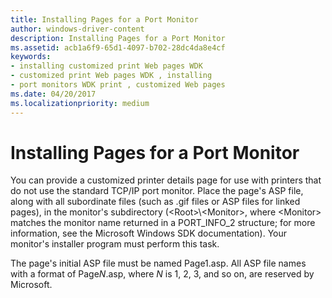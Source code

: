 ```yaml
---
title: Installing Pages for a Port Monitor
author: windows-driver-content
description: Installing Pages for a Port Monitor
ms.assetid: acb1a6f9-65d1-4097-b702-28dc4da8e4cf
keywords:
- installing customized print Web pages WDK
- customized print Web pages WDK , installing
- port monitors WDK print , customized Web pages
ms.date: 04/20/2017
ms.localizationpriority: medium
---
```


# Installing Pages for a Port Monitor





You can provide a customized printer details page for use with printers that do not use the standard TCP/IP port monitor. Place the page's ASP file, along with all subordinate files (such as .gif files or ASP files for linked pages), in the monitor's subdirectory (&lt;Root&gt;\\&lt;Monitor&gt;, where &lt;Monitor&gt; matches the monitor name returned in a PORT\_INFO\_2 structure; for more information, see the Microsoft Windows SDK documentation). Your monitor's installer program must perform this task.

The page's initial ASP file must be named Page1.asp. All ASP file names with a format of Page*N*.asp, where *N* is 1, 2, 3, and so on, are reserved by Microsoft.

 

 




